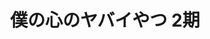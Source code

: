 ---
layout: ../../layouts/MarkdownPostLayout.astro

series: '僕の心のヤバイやつ'
ruby: 'ぼくのこころのやばいやつ'
title: '僕の心のヤバイやつ 2期'
cour: 1
release: 2024
season: 'winter'
introduction: ''
genres: ['Comedy', 'Romance', 'School', 'Shounen']

---